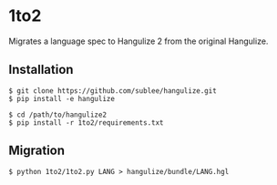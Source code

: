 # 1to2

Migrates a language spec to Hangulize 2
from the original Hangulize.

## Installation

```console
$ git clone https://github.com/sublee/hangulize.git
$ pip install -e hangulize

$ cd /path/to/hangulize2
$ pip install -r 1to2/requirements.txt
```

## Migration

```console
$ python 1to2/1to2.py LANG > hangulize/bundle/LANG.hgl
```
